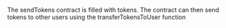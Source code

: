 The sendTokens contract is filled with tokens. The contract can then send tokens to other users using the transferTokensToUser function

